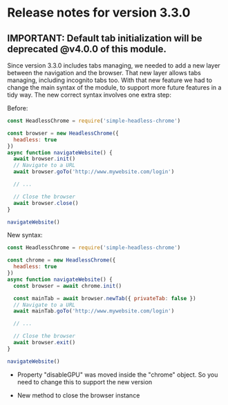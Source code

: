# Release notes for version 3.3.0

## IMPORTANT: Default tab initialization will be deprecated @v4.0.0 of this module. 
Since version 3.3.0 includes tabs managing, we needed to add a new layer between the navigation and the browser. That new layer allows tabs managing, including incognito tabs too. 
With that new feature we had to change the main syntax of the module, to support more future features in a tidy way. 
The new correct syntax involves one extra step: 

Before: 
```js 
const HeadlessChrome = require('simple-headless-chrome')

const browser = new HeadlessChrome({
  headless: true 
})
async function navigateWebsite() {
  await browser.init()
  // Navigate to a URL
  await browser.goTo('http://www.mywebsite.com/login')

  // ...

  // Close the browser
  await browser.close()
}

navigateWebsite()

```

New syntax:
```js
const HeadlessChrome = require('simple-headless-chrome')

const chrome = new HeadlessChrome({
  headless: true 
})
async function navigateWebsite() {
  const browser = await chrome.init()

  const mainTab = await browser.newTab({ privateTab: false })
  // Navigate to a URL
  await mainTab.goTo('http://www.mywebsite.com/login')

  // ...

  // Close the browser
  await browser.exit()
}

navigateWebsite()
``` 

- Property "disableGPU" was moved inside the "chrome" object. So you need to change this to support the new version

- New method to close the browser instance
